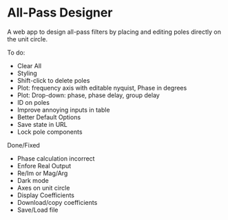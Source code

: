 # All-Pass Designer

A web app to design all-pass filters by placing and editing poles directly on the unit circle.

To do:
- Clear All
- Styling
- Shift-click to delete poles
- Plot: frequency axis with editable nyquist, Phase in degrees
- Plot: Drop-down: phase, phase delay, group delay
- ID on poles
- Improve annoying inputs in table
- Better Default Options
- Save state in URL
- Lock pole components

Done/Fixed
- Phase calculation incorrect
- Enfore Real Output
- Re/Im or Mag/Arg
- Dark mode
- Axes on unit circle
- Display Coefficients
- Download/copy coefficients
- Save/Load file